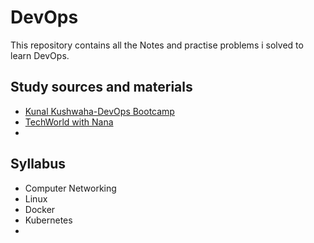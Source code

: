 # DevOps

This repository contains all the Notes and practise problems i solved to learn DevOps.


## Study sources and materials 

- [Kunal Kushwaha-DevOps Bootcamp](https://www.youtube.com/playlist?list=PL9gnSGHSqcnoqBXdMwUTRod4Gi3eac2Ak)
- [TechWorld with Nana](https://www.youtube.com/c/TechWorldwithNana/videos)
-

## Syllabus 

- Computer Networking 
- Linux
- Docker 
- Kubernetes 
-

